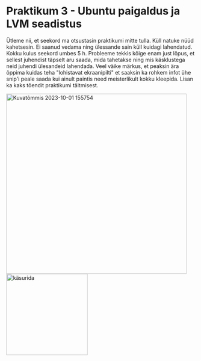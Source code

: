 # Praktikum 3 - Ubuntu paigaldus ja LVM seadistus

Ütleme nii, et seekord ma otsustasin praktikumi mitte tulla. Küll natuke nüüd kahetsesin. Ei saanud vedama ning ülessande sain küll kuidagi lahendatud. Kokku kulus seekord umbes 5 h. 
Probleeme tekkis kõige enam just lõpus, et sellest juhendist täpselt aru saada, mida tahetakse ning mis käsklustega neid juhendi ülesandeid lahendada. 
Veel väike märkus, et peaksin ära õppima kuidas teha "lohistavat ekraanipilti" et saaksin ka rohkem infot ühe snip'i peale saada kui ainult paintis need meisterlikult kokku kleepida.
Lisan ka kaks tõendit praktikumi täitmisest.

<img width="479" alt="Kuvatõmmis 2023-10-01 155754" src="https://github.com/sandisyske/OpSys/assets/120086951/d4ac1f23-94ee-42a6-a7ac-fb8dff1f7180">

<img width="216" alt="käsurida" src="https://github.com/sandisyske/OpSys/assets/120086951/1774b338-b412-4ee4-91e7-2c0d1942c0d9">
